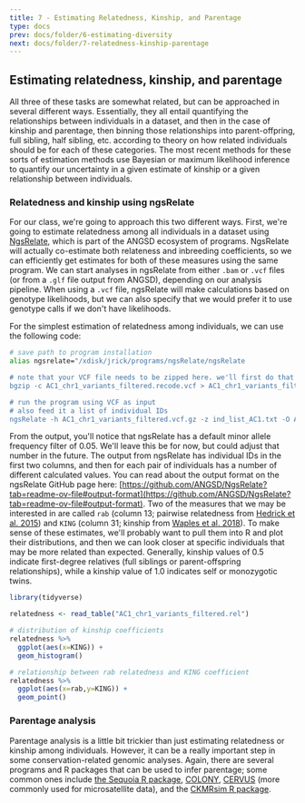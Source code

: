 ```yaml
---
title: 7 - Estimating Relatedness, Kinship, and Parentage
type: docs
prev: docs/folder/6-estimating-diversity
next: docs/folder/7-relatedness-kinship-parentage
---
```


## Estimating relatedness, kinship, and parentage
All three of these tasks are somewhat related, but can be approached in several different ways. Essentially, they all entail quantifying the relationships between individuals in a dataset, and then in the case of kinship and parentage, then binning those relationships into parent-offpring, full sibling, half sibling, etc. according to theory on how related individuals should be for each of these categories. The most recent methods for these sorts of estimation methods use Bayesian or maximum likelihood inference to quantify our uncertainty in a given estimate of kinship or a given relationship between individuals. 

### Relatedness and kinship using ngsRelate
For our class, we're going to approach this two different ways. First, we're going to estimate relatedness among all individuals in a dataset using [NgsRelate](https://github.com/ANGSD/NgsRelate), which is part of the ANGSD ecosystem of programs. NgsRelate will actually co-estimate both relateness and inbreeding coefficients, so we can efficiently get estimates for both of these measures using the same program. We can start analyses in ngsRelate from either `.bam` or `.vcf` files (or from a `.glf` file output from ANGSD), depending on our analysis pipeline. When using a `.vcf` file, ngsRelate will make calculations based on genotype likelihoods, but we can also specify that we would prefer it to use genotype calls if we don't have likelihoods.

For the simplest estimation of relatedness among individuals, we can use the following code:

```sh
# save path to program installation
alias ngsrelate="/xdisk/jrick/programs/ngsRelate/ngsRelate

# note that your VCF file needs to be zipped here. we'll first do that using bgzip
bgzip -c AC1_chr1_variants_filtered.recode.vcf > AC1_chr1_variants_filtered.vcf.gz

# run the program using VCF as input
# also feed it a list of individual IDs
ngsRelate -h AC1_chr1_variants_filtered.vcf.gz -z ind_list_AC1.txt -O AC1_chr1_variants_filtered.rel
```

From the output, you'll notice that ngsRelate has a default minor allele frequency filter of 0.05. We'll leave this be for now, but could adjust that number in the future. The output from ngsRelate has individual IDs in the first two columns, and then for each pair of individuals has a number of different calculated values. You can read about the output format on the ngsRelate GitHub page here: [https://github.com/ANGSD/NgsRelate?tab=readme-ov-file#output-format](https://github.com/ANGSD/NgsRelate?tab=readme-ov-file#output-format). Two of the measures that we may be interested in are called `rab` (column 13; pairwise relatedness from [Hedrick et al. 2015](https://academic.oup.com/jhered/article/106/1/20/2961876)) and `KING` (column 31; kinship from [Waples et al. 2018](https://onlinelibrary.wiley.com/doi/10.1111/mec.14954)). To make sense of these estimates, we'll probably want to pull them into R and plot their distributions, and then we can look closer at specific individuals that may be more related than expected. Generally, kinship values of 0.5 indicate first-degree relatives (full siblings or parent-offspring relationships), while a kinship value of 1.0 indicates self or monozygotic twins.

```r
library(tidyverse)

relatedness <- read_table("AC1_chr1_variants_filtered.rel")

# distribution of kinship coefficients
relatedness %>%
  ggplot(aes(x=KING)) +
  geom_histogram()

# relationship between rab relatedness and KING coefficient
relatedness %>%
  ggplot(aes(x=rab,y=KING)) +
  geom_point()
```

### Parentage analysis 
Parentage analysis is a little bit trickier than just estimating relatedness or kinship among individuals. However, it can be a really important step in some conservation-related genomic analyses. Again, there are several programs and R packages that can be used to infer parentage; some common ones include [the Sequoia R package](https://jiscah.github.io/articles/vignette_main/book/index.html), [COLONY](https://www.zsl.org/about-zsl/resources/software/colony), [CERVUS](http://www.fieldgenetics.com/pages/aboutCervus_Overview.jsp) (more commonly used for microsatellite data), and the [CKMRsim R package](https://eriqande.github.io/CKMRsim/).
